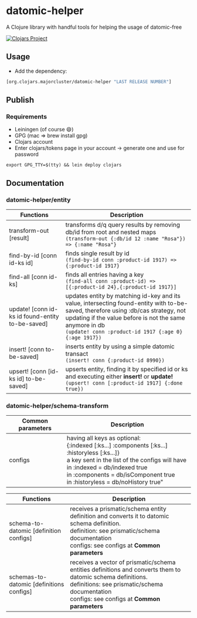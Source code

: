 # datomic-helper

A Clojure library with handful tools for helping the usage of datomic-free

[![Clojars Project](https://img.shields.io/clojars/v/org.clojars.majorcluster/datomic-helper.svg)](https://clojars.org/org.clojars.majorcluster/datomic-helper)

## Usage

* Add the dependency:
```clojure
[org.clojars.majorcluster/datomic-helper "LAST RELEASE NUMBER"]
```

## Publish
### Requirements
* Leiningen (of course 😄)
* GPG (mac => brew install gpg)
* Clojars account
* Enter clojars/tokens page in your account -> generate one and use for password
```shell
export GPG_TTY=$(tty) && lein deploy clojars
```

## Documentation
### datomic-helper/entity
| Functions     | Description |
| ------------- | ----------- |
| transform-out [result] |  transforms d/q query results by removing db/id from root and nested maps <br> `(transform-out {:db/id 12 :name "Rosa"}) => {:name "Rosa"}`|
| find-by-id [conn id-ks id] | finds single result by id <br> `(find-by-id conn :product-id 1917) => {:product-id 1917}`|
| find-all [conn id-ks] | finds all entries having a key <br> `(find-all conn :product-id) => [{:product-id 24},{:product-id 1917}]`|
| update! [conn id-ks id found-entity to-be-saved] | updates entity by matching id-key and its value, intersecting found-entity with to-be-saved, therefore using :db/cas strategy, not updating if the value before is not the same anymore in db <br> `(update! conn :product-id 1917 {:age 0} {:age 1917})`|
| insert! [conn to-be-saved] | inserts entity by using a simple datomic transact <br> `(insert! conn {:product-id 8990})` |
| upsert! [conn [id-ks id] to-be-saved] | upserts entity, finding it by specified id or ks and executing either **insert!** or **update!** <br> `(upsert! conn [:product-id 1917] {:done true})` |

### datomic-helper/schema-transform

|Common parameters| Description |
| --------------- | ----------- |
|configs|having all keys as optional: <br> {:indexed [:ks...] :components [:ks...] :historyless [:ks...]} <br> a key sent in the list of the configs will have <br> in :indexed = db/indexed true <br> in :components = db/isComponent true <br> in :historyless = db/noHistory true"|

| Functions     | Description |
| ------------- | ----------- |
| schema-to-datomic [definition configs] | receives a prismatic/schema entity definition and converts it to datomic schema definition.<br>definition: see prismatic/schema documentation<br>configs: see configs at **Common parameters** |
| schemas-to-datomic [definitions configs] | receives a vector of prismatic/schema entities definitions and converts them to datomic schema definitions.<br>definitions: see prismatic/schema documentation<br>configs: see configs at **Common parameters** |
